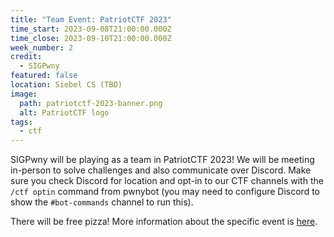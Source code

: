 ```yaml
---
title: "Team Event: PatriotCTF 2023"
time_start: 2023-09-08T21:00:00.000Z
time_close: 2023-09-10T21:00:00.000Z
week_number: 2
credit:
  - SIGPwny
featured: false
location: Siebel CS (TBD)
image:
  path: patriotctf-2023-banner.png
  alt: PatriotCTF logo
tags:
  - ctf
---
```

SIGPwny will be playing as a team in PatriotCTF 2023! We will be meeting in-person to solve challenges and also communicate over Discord. Make sure you check Discord for location and opt-in to our CTF channels with the `/ctf optin` command from pwnybot (you may need to configure Discord to show the `#bot-commands` channel to run this).

There will be free pizza! More information about the specific event is [here](https://competitivecyber.club/patriotctf/).
